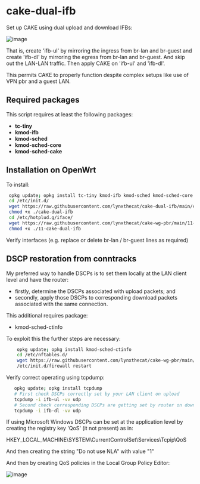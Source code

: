 # cake-dual-ifb
Set up CAKE using dual upload and download IFBs:

![image](https://user-images.githubusercontent.com/10721999/186377537-70b37cdf-1d41-419c-9e97-6facfef3e52e.png)

That is, create 'ifb-ul' by mirroring the ingress from br-lan and br-guest and create 'ifb-dl' by mirroring the egress from br-lan and br-guest. And skip out the LAN-LAN traffic. Then apply CAKE on 'ifb-ul' and 'ifb-dl'. 

This permits CAKE to properly function despite complex setups like use of VPN pbr and a guest LAN.

## Required packages

This script requires at least the following packages:

- **tc-tiny**
- **kmod-ifb**
- **kmod-sched**
- **kmod-sched-core**
- **kmod-sched-cake**

## Installation on OpenWrt

To install:

  ```bash
   opkg update; opkg install tc-tiny kmod-ifb kmod-sched kmod-sched-core kmod-sched-cake
   cd /etc/init.d/
   wget https://raw.githubusercontent.com/lynxthecat/cake-dual-ifb/main/cake-dual-ifb
   chmod +x ./cake-dual-ifb
   cd /etc/hotplud.g/iface/
   wget https://raw.githubusercontent.com/lynxthecat/cake-wg-pbr/main/11-cake-dual-ifb
   chmod +x ./11-cake-dual-ifb
   ```
   
   Verify interfaces (e.g. replace or delete br-lan / br-guest lines as required)
   
 ## DSCP restoration from conntracks
 
 My preferred way to handle DSCPs is to set them locally at the LAN client level and have the router:
 
- firstly, determine the DSCPs associated with upload packets; and
- secondly, apply those DSCPs to corresponding download packets associated with the same connection.
 
 This additional requires package:

- kmod-sched-ctinfo

 To exploit this the further steps are necessary:
 
  ```bash
      opkg update; opkg install kmod-sched-ctinfo
      cd /etc/nftables.d/
      wget https://raw.githubusercontent.com/lynxthecat/cake-wg-pbr/main/cake-dual-ifb.nft
      /etc/init.d/firewall restart
   ```
 
 Verify correct operating using tcpdump:
 
   ```bash
      opkg update; opkg install tcpdump
      # First check DSCPs correctly set by your LAN client on upload
      tcpdump -i ifb-ul -vv udp
      # Second check corresponding DSCPs are getting set by router on download
      tcpdump -i ifb-dl -vv udp
   ``` 
   
If using Microsoft Windows DSCPs can be set at the application level by creating the registry key 'QoS' (it not present) as in:

HKEY_LOCAL_MACHINE\SYSTEM\CurrentControlSet\Services\Tcpip\QoS

And then creating the string "Do not use NLA" with value "1"

And then by creating QoS policies in the Local Group Policy Editor:

![image](https://user-images.githubusercontent.com/10721999/187462339-bd482754-fb52-4b2b-ba7c-c394ea3d72a5.png)
